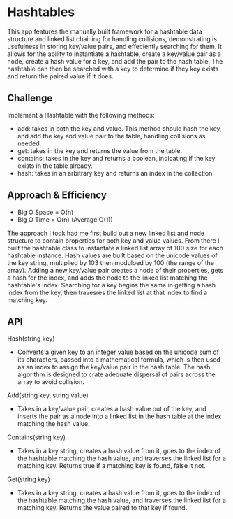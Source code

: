 # Hashtables
This app features the manually built framework for a hashtable data structure and linked list chaining for handling collisions, demonstrating is usefulness in storing key/value pairs, and effeciently searching for them. It allows for the ability to instantiate a hashtable, create a key/value pair as a node, create a hash value for a key, and add the pair to the hash table. The hashtable can then be searched with a key to determine if they key exists and return the paired value if it does. 

## Challenge
Implement a Hashtable with the following methods:
* add: takes in both the key and value. This method should hash the key, and add the key and value pair to the table, handling collisions as needed.
* get: takes in the key and returns the value from the table.
* contains: takes in the key and returns a boolean, indicating if the key exists in the table already.
* hash: takes in an arbitrary key and returns an index in the collection.

## Approach & Efficiency
* Big O Space = O(n)
* Big O Time = O(n) (Average O(1))

The approach I took had me first build out a new linked list and node structure to contain properties for both key and value values. From there I built the hashtable class to instantate a linked list array of 100 size for each hashtable instance. Hash values are built based on the unicode values of the key string, multiplied by 103 then moduloed by 100 (the range of the array). Adding a new key/value pair creates a node of their properties, gets a hash for the index, and adds the node to the linked list matching the hashtable's index. Searching for a key begins the same in getting a hash index from the key, then travesres the linked list at that index to find a matching key.

## API
Hash(string key)
* Converts a given key to an integer value based on the unicode sum of its characters, passed into a mathematical formula, which is then used as an index to assign the key/value pair in the hash table. The hash algorithm is designed to crate adequate dispersal of pairs across the array to avoid collision.

Add(string key, string value)
* Takes in a key/value pair, creates a hash value out of the key, and inserts the pair as a node into a linked list in the hash table at the index matching the hash value.

Contains(string key)
* Takes in a key string, creates a hash value from it, goes to the index of the hashtable matching the hash value, and traverses the linked list for a matching key. Returns true if a matching key is  found, false it not.

Get(string key)
* Takes in a key string, creates a hash value from it, goes to the index of the hashtable matching the hash value, and traverses the linked list for a matching key. Returns the value paired to that key if found.
